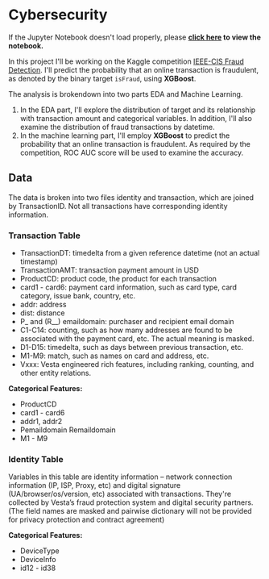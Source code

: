 # Cybersecurity

If the Jupyter Notebook doesn't load properly, please **[click here](https://nbviewer.jupyter.org/github/tainangao/Cybersecurity/blob/master/Copy_of_WEEK_3_FRAUD.ipynb) to view the notebook.**


In this project I'll be working on the Kaggle competition [IEEE-CIS Fraud Detection](https://www.kaggle.com/c/ieee-fraud-detection). I'll predict the probability that an online transaction is fraudulent, as denoted by the binary target `isFraud`, using **XGBoost**.

The analysis is brokendown into two parts EDA and Machine Learning. 
1. In the EDA part, I'll explore the distribution of target and its relationship with transaction amount and categorical variables. In addition, I'll also examine the distribution of fraud transactions by datetime. 
2. In the machine learning part, I'll employ **XGBoost** to predict the probability that an online transaction is fraudulent. As required by the competition, ROC AUC score will be used to examine the accuracy. 





## Data
The data is broken into two files identity and transaction, which are joined by TransactionID. Not all transactions have corresponding identity information.

### Transaction Table
- TransactionDT: timedelta from a given reference datetime (not an actual timestamp)
- TransactionAMT: transaction payment amount in USD
- ProductCD: product code, the product for each transaction
- card1 - card6: payment card information, such as card type, card category, issue bank, country, etc.
- addr: address
- dist: distance
- P_ and (R__) emaildomain: purchaser and recipient email domain
- C1-C14: counting, such as how many addresses are found to be associated with the payment card, etc. The actual meaning is masked.
- D1-D15: timedelta, such as days between previous transaction, etc.
- M1-M9: match, such as names on card and address, etc.
- Vxxx: Vesta engineered rich features, including ranking, counting, and other entity relations.

**Categorical Features:**
- ProductCD
- card1 - card6
- addr1, addr2
- Pemaildomain Remaildomain
- M1 - M9

### Identity Table
Variables in this table are identity information – network connection information (IP, ISP, Proxy, etc) and digital signature (UA/browser/os/version, etc) associated with transactions. 
They're collected by Vesta’s fraud protection system and digital security partners.
(The field names are masked and pairwise dictionary will not be provided for privacy protection and contract agreement)

**Categorical Features:**
- DeviceType
- DeviceInfo
- id12 - id38

